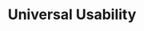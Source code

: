 ---
layout: service
title: "Universal Usability"
icon: "/assets/images/usability.png"
post_image: "/assets/images/services/07.jpg"
---